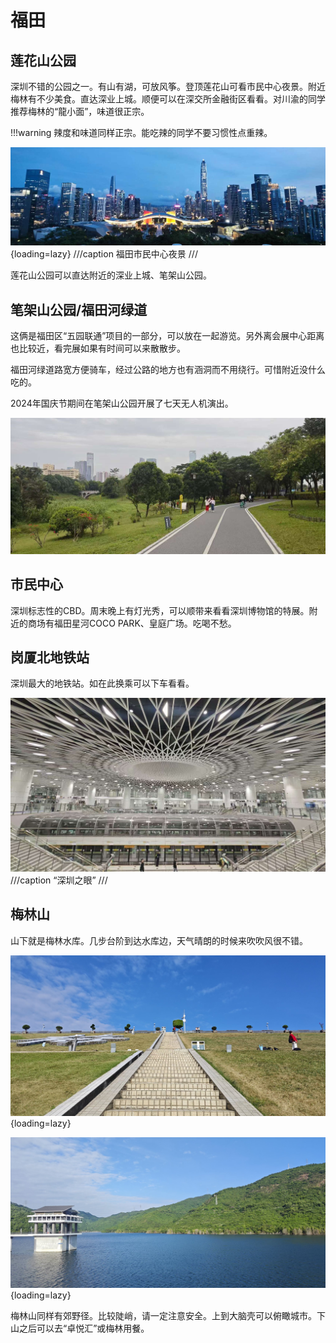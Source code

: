 # 福田

## 莲花山公园

深圳不错的公园之一。有山有湖，可放风筝。登顶莲花山可看市民中心夜景。附近梅林有不少美食。直达深业上城。顺便可以在深交所金融街区看看。对川渝的同学推荐梅林的“龍小面”，味道很正宗。

!!!warning
    辣度和味道同样正宗。能吃辣的同学不要习惯性点重辣。

![市民中心夜景](images/市民中心夜景.jpg){loading=lazy}
///caption
福田市民中心夜景
///

莲花山公园可以直达附近的深业上城、笔架山公园。

## 笔架山公园/福田河绿道

这俩是福田区“五园联通”项目的一部分，可以放在一起游览。另外离会展中心距离也比较近，看完展如果有时间可以来散散步。

福田河绿道路宽方便骑车，经过公路的地方也有涵洞而不用绕行。可惜附近没什么吃的。

2024年国庆节期间在笔架山公园开展了七天无人机演出。

![alt text](images/福田河绿道.jpg)

## 市民中心

深圳标志性的CBD。周末晚上有灯光秀，可以顺带来看看深圳博物馆的特展。附近的商场有福田星河COCO PARK、皇庭广场。吃喝不愁。

## 岗厦北地铁站

深圳最大的地铁站。如在此换乘可以下车看看。

![alt text](images/岗厦北.jpg)
///caption
“深圳之眼”
///

## 梅林山

山下就是梅林水库。几步台阶到达水库边，天气晴朗的时候来吹吹风很不错。

![alt text](images/梅林水库.jpg){loading=lazy}

![alt text](images/梅林水库1.jpg){loading=lazy}

梅林山同样有郊野径。比较陡峭，请一定注意安全。上到大脑壳可以俯瞰城市。下山之后可以去“卓悦汇”或梅林用餐。
